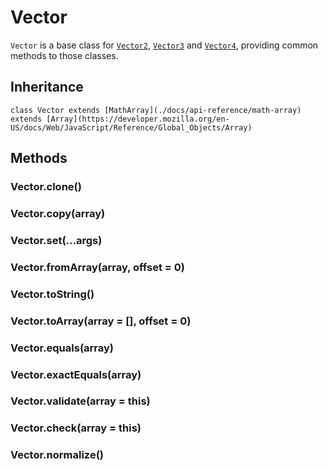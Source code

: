 # Vector

`Vector` is a base class for [`Vector2`](./docs/api-reference/vector2), [`Vector3`](./docs/api-reference/vector3) and [`Vector4`](./docs/api-reference/vector4), providing common methods to those classes.

## Inheritance

`class Vector extends [MathArray](./docs/api-reference/math-array) extends [Array](https://developer.mozilla.org/en-US/docs/Web/JavaScript/Reference/Global_Objects/Array)`

## Methods

### Vector.clone()

### Vector.copy(array)

### Vector.set(...args)

### Vector.fromArray(array, offset = 0)

### Vector.toString()

### Vector.toArray(array = [], offset = 0)

### Vector.equals(array)

### Vector.exactEquals(array)

### Vector.validate(array = this)

### Vector.check(array = this)

### Vector.normalize()
